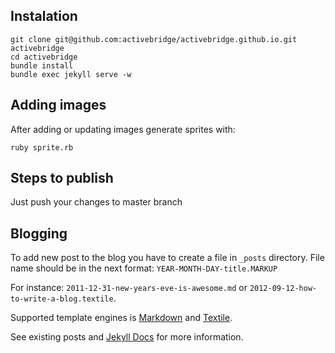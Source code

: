 Instalation
-

    git clone git@github.com:activebridge/activebridge.github.io.git activebridge
    cd activebridge
    bundle install
    bundle exec jekyll serve -w

Adding images
-

After adding or updating images generate sprites with:

    ruby sprite.rb

Steps to publish
-

Just push your changes to master branch

Blogging
-

To add new post to the blog you have to create a file in `_posts` directory. File name should be in the next format: `YEAR-MONTH-DAY-title.MARKUP`

For instance: `2011-12-31-new-years-eve-is-awesome.md` or `2012-09-12-how-to-write-a-blog.textile`.

Supported template engines is [Markdown](http://daringfireball.net/projects/markdown/) and [Textile](http://redcloth.org/textile).

See existing posts and [Jekyll Docs](http://jekyllrb.com/docs/posts/) for more information.
